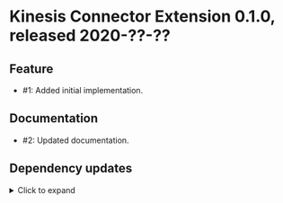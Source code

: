# Kinesis Connector Extension 0.1.0, released 2020-??-??

## Feature

* #1: Added initial implementation.

## Documentation

* #2: Updated documentation.

## Dependency updates

<details>
  <summary>Click to expand</summary>

* Added `com.amazonaws:aws-java-sdk-core:1.11.861`
* Added `com.amazonaws:aws-java-sdk-kinesis:1.11.861`
* Added `com.exasol:exasol-script-api:6.1.7`
* Added `com.exasol:import-export-udf-common-scala:0.1.0`
* Added `com.exasol:import-export-udf-common-scala:0.1.0`
* Added `com.exasol:exasol-testcontainers:test:3.0.0`
* Added `org.testcontainers:localstack:test:1.14.3`
 
 </details> 